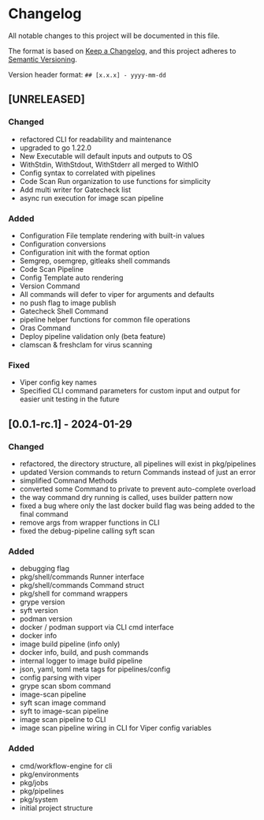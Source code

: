 # Changelog

All notable changes to this project will be documented in this file.

The format is based on [Keep a Changelog](https://keepachangelog.com/en/1.0.0/),
and this project adheres to [Semantic Versioning](https://semver.org/spec/v2.0.0.html).

Version header format: `## [x.x.x] - yyyy-mm-dd`

## [UNRELEASED]

### Changed

- refactored CLI for readability and maintenance
- upgraded to go 1.22.0
- New Executable will default inputs and outputs to OS
- WithStdin, WithStdout, WithStderr all merged to WithIO
- Config syntax to correlated with pipelines
- Code Scan Run organization to use functions for simplicity
- Add multi writer for Gatecheck list
- async run execution for image scan pipeline

### Added

- Configuration File template rendering with built-in values
- Configuration conversions
- Configuration init with the format option 
- Semgrep, osemgrep, gitleaks shell commands
- Code Scan Pipeline
- Config Template auto rendering
- Version Command
- All commands will defer to viper for arguments and defaults
- no push flag to image publish
- Gatecheck Shell Command
- pipeline helper functions for common file operations
- Oras Command
- Deploy pipeline validation only (beta feature)
- clamscan & freshclam for virus scanning

### Fixed

- Viper config key names
- Specified CLI command parameters for custom input and output for easier unit testing in the future

## [0.0.1-rc.1] - 2024-01-29

### Changed

- refactored, the directory structure, all pipelines will exist in pkg/pipelines
- updated Version commands to return Commands instead of just an error
- simplified Command Methods
- converted some Command to private to prevent auto-complete overload
- the way command dry running is called, uses builder pattern now
- fixed a bug where only the last docker build flag was being added to the final command
- remove args from wrapper functions in CLI
- fixed the debug-pipeline calling syft scan

### Added

- debugging flag
- pkg/shell/commands Runner interface
- pkg/shell/commands Command struct
- pkg/shell for command wrappers
- grype version
- syft version
- podman version
- docker / podman support via CLI cmd interface
- docker info
- image build pipeline (info only)
- docker info, build, and push commands
- internal logger to image build pipeline
- json, yaml, toml meta tags for pipelines/config
- config parsing with viper
- grype scan sbom command
- image-scan pipeline
- syft scan image command
- syft to image-scan pipeline
- image scan pipeline to CLI
- image scan pipeline wiring in CLI for Viper config variables

### Added

- cmd/workflow-engine for cli
- pkg/environments
- pkg/jobs
- pkg/pipelines
- pkg/system
- initial project structure
